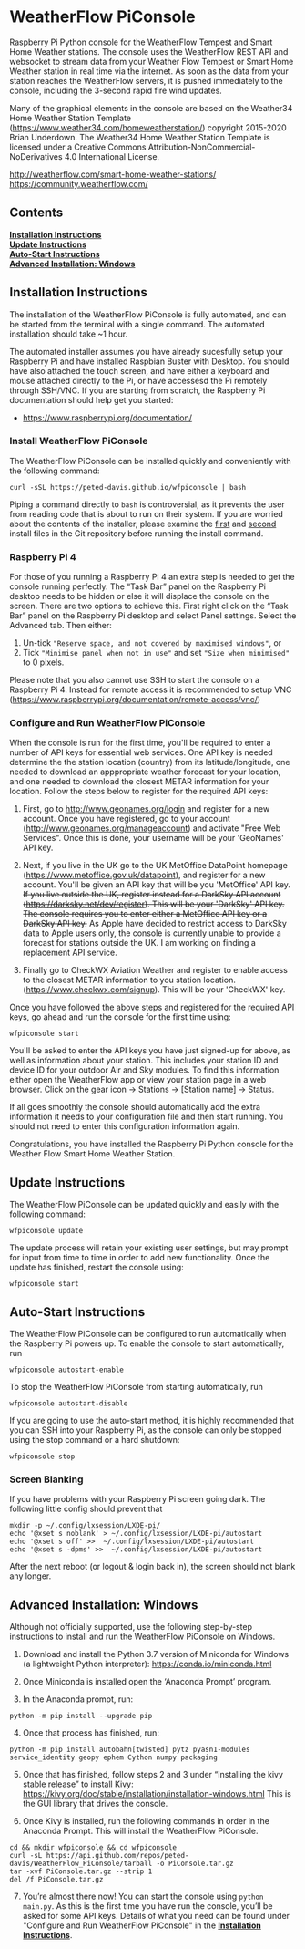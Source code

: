 # WeatherFlow PiConsole
Raspberry Pi Python console for the WeatherFlow Tempest and Smart Home Weather
stations. The console uses the WeatherFlow REST API and websocket to stream data
from your Weather Flow Tempest or Smart Home Weather station in real time via
the internet. As soon as the data from your station reaches the WeatherFlow
servers, it is pushed immediately to the console, including the 3-second rapid
fire wind updates.

Many of the graphical elements in the console are based on the Weather34 Home
Weather Station Template (https://www.weather34.com/homeweatherstation/)
copyright 2015-2020 Brian Underdown. The Weather34 Home Weather Station Template
is licensed under a Creative Commons Attribution-NonCommercial-NoDerivatives 4.0
International License.

http://weatherflow.com/smart-home-weather-stations/
https://community.weatherflow.com/

## Contents

**[Installation Instructions](#installation-instructions)**<br>
**[Update Instructions](#update-instructions)**<br>
**[Auto-Start Instructions](#auto-start-instructions)**<br>
**[Advanced Installation: Windows](#advanced-installation-windows)**<br>

## Installation Instructions

The installation of the WeatherFlow PiConsole is fully automated, and can
be started from the terminal with a single command. The automated installation
should take ~1 hour.

The automated installer assumes you have already sucesfully setup your Raspberry
Pi and have installed Raspbian Buster with Desktop. You should have also
attached the touch screen, and have either a keyboard and mouse attached
directly to the Pi, or have accessesd the Pi remotely through SSH/VNC. If you
are starting from scratch, the Raspberry Pi documentation should help get you
started:

* https://www.raspberrypi.org/documentation/

### Install WeatherFlow PiConsole

The WeatherFlow PiConsole can be installed quickly and conveniently with the
following command:
```
curl -sSL https://peted-davis.github.io/wfpiconsole | bash
```
Piping a command directly to ```bash``` is controversial, as it prevents the
user from reading code that is about to run on their system. If you are worried
about the contents of the installer, please examine the [first](https://raw.githubusercontent.com/peted-davis/peted-davis.github.io/master/wfpiconsole)
and [second](https://raw.githubusercontent.com/peted-davis/WeatherFlow_PiConsole/master/wfpiconsole.sh)
install files in the Git repository before running the install command.

### Raspberry Pi 4

For those of you running a Raspberry Pi 4 an extra step is needed to get the
console running perfectly. The “Task Bar” panel on the Raspberry Pi desktop
needs to be hidden or else it will displace the console on the screen. There are
two options to achieve this. First right click on the “Task Bar” panel on the
Raspberry Pi desktop and select Panel settings. Select the Advanced tab. Then
either:

1. Un-tick ```"Reserve space, and not covered by maximised windows"```, or
2. Tick ```"Minimise panel when not in use"``` and set ```"Size when minimised"``` to 0 pixels.

Please note that you also cannot use SSH to start the console on a Raspberry Pi
4. Instead for remote access it is recommended to setup VNC (https://www.raspberrypi.org/documentation/remote-access/vnc/)

### Configure and Run WeatherFlow PiConsole

When the console is run for the first time, you'll be required to enter a number
of API keys for essential web services. One API key is needed determine the the
station location (country) from its latitude/longitude, one needed to download
an apppropriate weather forecast for your location, and one needed to download
the closest METAR information for your location. Follow the steps below to
register for the required API keys:

1. First, go to http://www.geonames.org/login and register for a new account.
Once you have registered, go to your account (http://www.geonames.org/manageaccount)
and activate "Free Web Services". Once this is done, your username will be your
'GeoNames' API key.

2. Next, if you live in the UK go to the UK MetOffice DataPoint homepage
(https://www.metoffice.gov.uk/datapoint), and register for a new account. You'll
be given an API key that will be you 'MetOffice' API key. ~~If you live outside
the UK, register instead for a DarkSky API account (https://darksky.net/dev/register).
This will be your 'DarkSky' API key. The console requires you to enter either a
MetOffice API key or a DarkSky API key.~~ As Apple have decided to restrict
access to DarkSky data to Apple users only, the console is currently unable to
provide a forecast for stations outside the UK. I am working on finding a
replacement API service.

3. Finally go to CheckWX Aviation Weather and register to enable access to the
closest METAR information to you station location.
(https://www.checkwx.com/signup). This will be your 'CheckWX' key.

Once you have followed the above steps and registered for the required API keys,
go ahead and run the console for the first time using:
```
wfpiconsole start
```
You'll be asked to enter the API keys you have just signed-up for above, as well
as information about your station. This includes your station ID and device ID
for your outdoor Air and Sky modules. To find this information either open the
WeatherFlow app or view your station page in a web browser. Click on the gear
icon -> Stations -> [Station name] -> Status.

If all goes smoothly the console should automatically add the extra information
it needs to your configuration file and then start running. You should not need
to enter this configuration information again.

Congratulations, you have installed the Raspberry Pi Python console for the
Weather Flow Smart Home Weather Station.

## Update Instructions

The WeatherFlow PiConsole can be updated quickly and easily with the following
command:
```
wfpiconsole update
```
The update process will retain your existing user settings, but may prompt for
input from time to time in order to add new functionality. Once the update has
finished, restart the console using:
```
wfpiconsole start
```

## Auto-Start Instructions

The WeatherFlow PiConsole can be configured to run automatically when the
Raspberry Pi powers up. To enable the console to start automatically, run
```
wfpiconsole autostart-enable
```
To stop the WeatherFlow PiConsole from starting automatically, run
```
wfpiconsole autostart-disable
```
If you are going to use the auto-start method, it is highly recommended that you
can SSH into your Raspberry Pi, as the console can only be stopped using the
stop command or a hard shutdown:
```
wfpiconsole stop
```

### Screen Blanking

If you have problems with your Raspberry Pi screen going dark. The following little config should prevent that

```
mkdir -p ~/.config/lxsession/LXDE-pi/
echo '@xset s noblank' > ~/.config/lxsession/LXDE-pi/autostart
echo '@xset s off' >>  ~/.config/lxsession/LXDE-pi/autostart
echo '@xset s -dpms' >>  ~/.config/lxsession/LXDE-pi/autostart
```
After the next reboot (or logout & login back in), the screen should not blank any longer.

## Advanced Installation: Windows

Although not officially supported, use the following step-by-step instructions
to install and run the WeatherFlow PiConsole on Windows.

1. Download and install the Python 3.7 version of Miniconda for Windows (a
lightweight Python interpreter): https://conda.io/miniconda.html

2. Once Miniconda is installed open the ‘Anaconda Prompt’ program.

3. In the Anaconda prompt, run:
```
python -m pip install --upgrade pip
```

4. Once that process has finished, run:
```
python -m pip install autobahn[twisted] pytz pyasn1-modules service_identity geopy ephem Cython numpy packaging
```

5. Once that has finished, follow steps 2 and 3 under “Installing the kivy
stable release” to install Kivy: https://kivy.org/doc/stable/installation/installation-windows.html
This is the GUI library that drives the console.

6. Once Kivy is installed, run the following commands in order in the Anaconda
Prompt. This will install the WeatherFlow PiConsole.
```
cd && mkdir wfpiconsole && cd wfpiconsole
curl -sL https://api.github.com/repos/peted-davis/WeatherFlow_PiConsole/tarball -o PiConsole.tar.gz
tar -xvf PiConsole.tar.gz --strip 1
del /f PiConsole.tar.gz
```

7. You’re almost there now! You can start the console using ```python main.py```.
As this is the first time you have run the console, you’ll be asked for some API
keys. Details of what you need can be found under "Configure and Run WeatherFlow
PiConsole" in the **[Installation Instructions](#installation-instructions)**.
